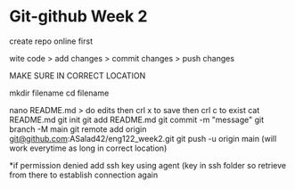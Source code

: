 # Git-github Week 2

create repo online first

wite code > add changes > commit changes > push changes 

MAKE SURE IN CORRECT LOCATION 

mkdir filename
cd filename 

nano README.md > do edits then crl x to save then crl c to exist 
cat README.md 
git init 
git add README.md
git commit -m "message"
git branch -M main
git remote add origin git@github.com:ASalad42/eng122_week2.git
git push -u origin main (will work everytime as long in correct location)

*if permission denied add ssh key using agent (key in ssh folder so retrieve from there to establish connection again
